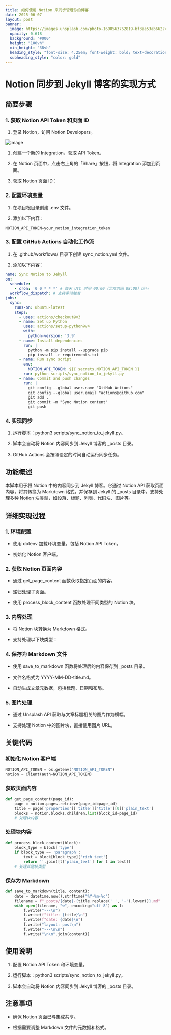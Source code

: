 ```yaml
---
title: 如何使用 Notion 来同步管理你的博客
date: 2025-06-07
layout: post
banner:
  image: https://images.unsplash.com/photo-1690563762819-bf3ae53ab662?crop=entropy&cs=tinysrgb&fit=max&fm=jpg&ixid=M3w2OTIwMzJ8MHwxfHJhbmRvbXx8fHx8fHx8fDE3NDkyNjA4Mjd8&ixlib=rb-4.1.0&q=80&w=1080
  opacity: 0.618
  background: "#000"
  height: "100vh"
  min_height: "38vh"
  heading_style: "font-size: 4.25em; font-weight: bold; text-decoration: underline"
  subheading_style: "color: gold"
---
```


# Notion 同步到 Jekyll 博客的实现方式

## 简要步骤

### 1. 获取 Notion API Token 和页面 ID

1. 登录 Notion，访问 Notion Developers。

![image](https://prod-files-secure.s3.us-west-2.amazonaws.com/a7a0cc5a-89b9-4cda-8686-1fba0ca52f40/d19c1afe-dea5-4312-9333-786b0ba83054/image.png?X-Amz-Algorithm=AWS4-HMAC-SHA256&X-Amz-Content-Sha256=UNSIGNED-PAYLOAD&X-Amz-Credential=ASIAZI2LB4665WFCZXZJ%2F20250607%2Fus-west-2%2Fs3%2Faws4_request&X-Amz-Date=20250607T014706Z&X-Amz-Expires=3600&X-Amz-Security-Token=IQoJb3JpZ2luX2VjEJD%2F%2F%2F%2F%2F%2F%2F%2F%2F%2FwEaCXVzLXdlc3QtMiJHMEUCIQCGzDyDFiGkNBb8BUBqmx8b7PjIQKEw4ciyndt%2Flki%2FhQIgGZMzsRLYMuBYW5TxZXAk5liMBmdZ9V1g8w%2F7EuXVTrcq%2FwMIaRAAGgw2Mzc0MjMxODM4MDUiDNWySlIV9COgRxg%2BHyrcA%2F0DaObQqwUbJwRQZF3w%2FvfV8or6BgTMJUbUo5qPW5OosRY6ZqnmkzL6J%2FIEFb0DINPd%2FP0ueqJhhhLDHNlCTsfGcfjwity2vMnpmSrUJtzFY1NbHg3Yr0bLUVpCf9V1pvUPl2PVjo6sWZ%2B5Piq1dFqR1RNqmY0QBKXa9zGIrLjUYxfpo3DIcKLNKmlydwXwL%2FeN9aSLUsbnvzwzQXCoX4BK27JwvILEq%2BzZJx74mGo5xb8gcarKaEOmgGjRYGYOnvqLlaXhVbfK0Uw3qyqzXVNOyUsJesu70w%2BC4NjZfmNuw2CJPI3%2B9%2FHaLHOyU0KodiLGg8d9A4Jp7GyOv5Q1Pv3jKoPAYa3BBHJWEVG2GfF7HkPdpNdryVKtv6%2BHi0SQ%2FYlKZiyPNeyfoOKN48sMur6zx%2BnZUTZ6twMFr%2FnfPeL%2BTBKFRz9P5142%2FmkH9kk0LZ%2BC4qZZ5i9e8b89DdKxVVRxXVqqPjEwsmt2dUiLq1EVxGww9mxb7qbQPaZu0VCb7Lg%2FdD1ZJXlnGi36Ly11T1t%2BdsK1JUE5VMDSs3bozUKVPK9V8ho3LBpZj%2FAhwnzP0XTQD5h0%2BCq4tddSStYxr0h9Z38og%2BqNhSv%2B2hS7bQmR6mt9y4RhQeOtBnKaMPuIjsIGOqUB4fs7fgvJpvbCxvWhZjSf%2FZE6JbXFXoAKK5fS8KJScz3CrNl3AjgELWBAOO5uNBxtiKGVf9swqtwktYCJ0lyemA9Mom4iu06b87HBs4khYbWb%2FEcO55MRkuf5oCUJIlNW1a5id3QP26JoYbvIUwDKlxiMx1WA7jWN3B4o3USpgRpyEwHA7PKxYoqAnIz%2BVudlPmu6iHOQhjbPFk%2BxJqSvOuCz933H&X-Amz-Signature=d35d816929862959be6b7d41289bf8e6f5926912eff50065d7cf242be4a51bd0&X-Amz-SignedHeaders=host&x-id=GetObject)

1. 创建一个新的 Integration，获取 API Token。

1. 在 Notion 页面中，点击右上角的「Share」按钮，将 Integration 添加到页面。

1. 获取 Notion 页面 ID：


### 2. 配置环境变量

1. 在项目根目录创建 .env 文件。

1. 添加以下内容：

```javascript
NOTION_API_TOKEN=your_notion_integration_token
```

### 3. 配置 GitHub Actions 自动化工作流

1. 在 .github/workflows/ 目录下创建 sync_notion.yml 文件。

1. 添加以下内容：

```yaml
name: Sync Notion to Jekyll
on:
  schedule:
    - cron: '0 0 * * *' # 每天 UTC 时间 00:00（北京时间 08:00）运行
  workflow_dispatch: # 支持手动触发
jobs:
  sync:
    runs-on: ubuntu-latest
    steps:
      - uses: actions/checkout@v3
      - name: Set up Python
        uses: actions/setup-python@v4
        with:
          python-version: '3.9'
      - name: Install dependencies
        run: |
          python -m pip install --upgrade pip
          pip install -r requirements.txt
      - name: Run sync script
        env:
          NOTION_API_TOKEN: ${{ secrets.NOTION_API_TOKEN }}
        run: python scripts/sync_notion_to_jekyll.py
      - name: Commit and push changes
        run: |
          git config --global user.name "GitHub Actions"
          git config --global user.email "actions@github.com"
          git add .
          git commit -m "Sync Notion content"
          git push
```

### 4. 实现同步

1. 运行脚本：python3 scripts/sync_notion_to_jekyll.py。

1. 脚本会自动将 Notion 内容同步到 Jekyll 博客的 _posts 目录。

1. GitHub Actions 会按照设定的时间自动运行同步任务。

## 功能概述

本脚本用于将 Notion 中的内容同步到 Jekyll 博客。它通过 Notion API 获取页面内容，将其转换为 Markdown 格式，并保存到 Jekyll 的 _posts 目录中。支持处理多种 Notion 块类型，如段落、标题、列表、代码块、图片等。

## 详细实现过程

### 1. 环境配置

- 使用 dotenv 加载环境变量，包括 Notion API Token。

- 初始化 Notion 客户端。

### 2. 获取 Notion 页面内容

- 通过 get_page_content 函数获取指定页面的内容。

- 递归处理子页面。

- 使用 process_block_content 函数处理不同类型的 Notion 块。

### 3. 内容处理

- 将 Notion 块转换为 Markdown 格式。

- 支持处理以下块类型：


### 4. 保存为 Markdown 文件

- 使用 save_to_markdown 函数将处理后的内容保存到 _posts 目录。

- 文件名格式为 YYYY-MM-DD-title.md。

- 自动生成文章元数据，包括标题、日期和布局。

### 5. 图片处理

- 通过 Unsplash API 获取与文章标题相关的图片作为横幅。

- 支持处理 Notion 中的图片块，直接使用图片 URL。

## 关键代码

### 初始化 Notion 客户端

```python
NOTION_API_TOKEN = os.getenv("NOTION_API_TOKEN")
notion = Client(auth=NOTION_API_TOKEN)
```

### 获取页面内容

```python
def get_page_content(page_id):
    page = notion.pages.retrieve(page_id=page_id)
    title = page['properties']['title']['title'][0]['plain_text']
    blocks = notion.blocks.children.list(block_id=page_id)
    # 处理块内容
```

### 处理块内容

```python
def process_block_content(block):
    block_type = block['type']
    if block_type == 'paragraph':
        text = block[block_type]['rich_text']
        return ''.join([t['plain_text'] for t in text])
    # 处理其他块类型
```

### 保存为 Markdown

```python
def save_to_markdown(title, content):
    date = datetime.now().strftime("%Y-%m-%d")
    filename = f"_posts/{date}-{title.replace(' ', '-').lower()}.md"
    with open(filename, "w", encoding="utf-8") as f:
        f.write("---\n")
        f.write(f"title: {title}\n")
        f.write(f"date: {date}\n")
        f.write("layout: post\n")
        f.write("---\n\n")
        f.write("\n\n".join(content))
```

## 使用说明

1. 配置 Notion API Token 和环境变量。

1. 运行脚本：python3 scripts/sync_notion_to_jekyll.py。

1. 脚本会自动将 Notion 内容同步到 Jekyll 博客的 _posts 目录。

## 注意事项

- 确保 Notion 页面已与集成共享。

- 根据需要调整 Markdown 文件的元数据和格式。
